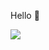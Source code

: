Hello 👋 

<picture>
  <source
    srcset="https://github-readme-stats.vercel.app/api?username=dimitridr&show_icons=true&theme=dark"
    media="(prefers-color-scheme: dark)"
  />
  <source
    srcset="https://github-readme-stats.vercel.app/api?username=dimitridr&show_icons=true"
    media="(prefers-color-scheme: light), (prefers-color-scheme: no-preference)"
  />
  <img src="https://github-readme-stats.vercel.app/api?username=dimitridr&show_icons=true" />
</picture>
